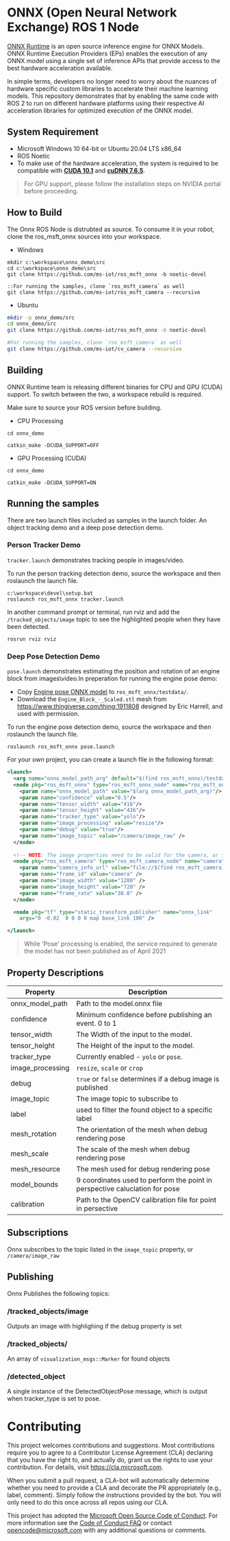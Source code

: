 # ONNX (Open Neural Network Exchange) ROS 1 Node

[ONNX Runtime](https://github.com/microsoft/onnxruntime) is an open source inference engine for ONNX Models.
ONNX Runtime Execution Providers (EPs) enables the execution of any ONNX model using a single set of inference APIs that provide access to the best hardware acceleration available.

In simple terms, developers no longer need to worry about the nuances of hardware specific custom libraries to accelerate their machine learning models.
This repository demonstrates that by enabling the same code with ROS 2 to run on different hardware platforms using their respective AI acceleration libraries for optimized execution of the ONNX model.

## System Requirement

  * Microsoft Windows 10 64-bit or Ubuntu 20.04 LTS x86_64
  * ROS Noetic
  * To make use of the hardware acceleration, the system is required to be compatible with [**CUDA 10.1**](https://developer.nvidia.com/cuda-toolkit) and [**cuDNN 7.6.5**](https://developer.nvidia.com/cudnn).

> For GPU support, please follow the installation steps on NVIDIA portal before proceeding.

## How to Build
The Onnx ROS Node is distrubted as source. To consume it in your robot, clone the ros_msft_onnx sources into your workspace.

* Windows
```Batchfile
mkdir c:\workspace\onnx_demo\src
cd c:\workspace\onnx_demo\src
git clone https://github.com/ms-iot/ros_msft_onnx -b noetic-devel

::For running the samples, clone `ros_msft_camera` as well
git clone https://github.com/ms-iot/ros_msft_camera --recursive
```

* Ubuntu
```sh
mkdir -p onnx_demo/src
cd onnx_demo/src
git clone https://github.com/ms-iot/ros_msft_onnx -b noetic-devel

#For running the samples, clone `ros_msft_camera` as well
git clone https://github.com/ms-iot/cv_camera --recursive
```

## Building
ONNX Runtime team is releasing different binaries for CPU and GPU (CUDA) support. To switch between the two, a workspace rebuild is required.


Make sure to source your ROS version before building.

* CPU Processing

```Batchfile
cd onnx_demo

catkin_make -DCUDA_SUPPORT=OFF
```

* GPU Processing (CUDA)

```Batchfile
cd onnx_demo

catkin_make -DCUDA_SUPPORT=ON
```

## Running the samples
There are two launch files included as samples in the launch folder.
An object tracking demo and a deep pose detection demo.

### Person Tracker Demo
 `tracker.launch` demonstrates tracking people in images/video.

To run the person tracking detection demo, source the workspace and then roslaunch the launch file.

```Batchfile
c:\workspace\devel\setup.bat
roslaunch ros_msft_onnx tracker.launch
```

In another command prompt or terminal, run rviz and add the `/tracked_objects/image` topic to see the highlighted people when they have been detected.
```Batchfile
rosrun rviz rviz
```

### Deep Pose Detection Demo
`pose.launch` demonstrates estimating the position and rotation of an engine block from images\video.In preperation for running the engine pose demo:
* Copy  [Engine pose ONNX model](https://github.com/ms-iot/ros_msft_onnx_demo/releases/download/0.0/engine.onnx) to `ros_msft_onnx/testdata/`.
* Download the `Engine_Block_-_Scaled.stl` mesh from https://www.thingiverse.com/thing:1911808 designed by Eric Harrell, and used with permission.

To run the engine pose detection demo, source the workspace and then roslaunch the launch file.
```Batchfile
roslaunch ros_msft_onnx pose.launch
```

For your own project, you can create a launch file in the following format:

```xml
<launch>
  <arg name="onnx_model_path_arg" default="$(find ros_msft_onnx)/testdata/model.onnx"/>
  <node pkg="ros_msft_onnx" type="ros_msft_onnx_node" name="ros_msft_onnx" output="screen">
    <param name="onnx_model_path" value="$(arg onnx_model_path_arg)"/>
    <param name="confidence" value="0.5"/>
    <param name="tensor_width" value="416"/>
    <param name="tensor_height" value="416"/>
    <param name="tracker_type" value="yolo"/>
    <param name="image_processing" value="resize"/>
    <param name="debug" value="true"/>
    <param name="image_topic" value="/camera/image_raw" />
  </node>
  
  <!-- NOTE: The image properties need to be valid for the camera, or the node will auto select the closest values -->
  <node pkg="ros_msft_camera" type="ros_msft_camera_node" name="camera">
    <param name="camera_info_url" value="file://$(find ros_msft_camera)/config/default_calibration.yaml" />
    <param name="frame_id" value="camera" />
    <param name="image_width" value="1280" />
    <param name="image_height" value="720" />
    <param name="frame_rate" value="30.0" />
  </node>

  <node pkg="tf" type="static_transform_publisher" name="onnx_link"
    args="0 -0.02  0 0 0 0 map base_link 100" />  

</launch>
```

> While 'Pose' processing is enabled, the service required to generate the model has not been published as of April 2021

## Property Descriptions

| Property | Description |
|----------| ------------|
| onnx_model_path | Path to the model.onnx file | 
| confidence | Minimum confidence before publishing an event. 0 to 1 |
| tensor_width| The Width of the input to the model. |
| tensor_height| The Height of the input to the model. |
| tracker_type| Currently enabled - `yolo` or `pose`. |
| image_processing| `resize`, `scale` or `crop` |
| debug| `true` or `false` determines if a debug image is published |
| image_topic| The image topic to subscribe to |
| label | used to filter the found object to a specific label |
| mesh_rotation| The orientation of the mesh when debug rendering pose |
| mesh_scale| The scale of the mesh when debug rendering pose |
| mesh_resource| The mesh used for debug rendering pose |
| model_bounds| 9 coordinates used to perform the point in perspective caluclation for pose |
| calibration | Path to the OpenCV calibration file for point in persective |

## Subscriptions
Onnx subscribes to the topic listed in the `image_topic` property, or `/camera/image_raw`

## Publishing
Onnx Publishes the following topics:

### /tracked_objects/image
Outputs an image with highlighing if the debug property is set

### /tracked_objects/
An array of `visualization_msgs::Marker` for found objects

### /detected_object
A single instance of the DetectedObjectPose message, which is output when tracker_type is set to pose.

# Contributing

This project welcomes contributions and suggestions.  Most contributions require you to agree to a
Contributor License Agreement (CLA) declaring that you have the right to, and actually do, grant us
the rights to use your contribution. For details, visit https://cla.microsoft.com.

When you submit a pull request, a CLA-bot will automatically determine whether you need to provide
a CLA and decorate the PR appropriately (e.g., label, comment). Simply follow the instructions
provided by the bot. You will only need to do this once across all repos using our CLA.

This project has adopted the [Microsoft Open Source Code of Conduct](https://opensource.microsoft.com/codeofconduct/).
For more information see the [Code of Conduct FAQ](https://opensource.microsoft.com/codeofconduct/faq/) or
contact [opencode@microsoft.com](mailto:opencode@microsoft.com) with any additional questions or comments.
